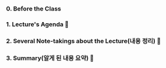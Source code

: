 ### **0. Before the Class**


### **1. Lecture's Agenda 🍐**


### **2. Several Note-takings about the Lecture(내용 정리) 🧙**


### **3. Summary(알게 된 내용 요약) 🧠**

